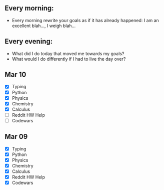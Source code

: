 ## Every morning:
- Every morning rewrite your goals as if it has already happened: I am an excellent blah..., I weigh blah...

## Every evening:
- What did I do today that moved me towards my goals?
- What would I do differently if I had to live the day over?

## Mar 10
-   [X] Typing
-   [X] Python
-   [X] Physics
-   [X] Chemistry
-   [X] Calculus
-   [ ] Reddit HW Help
-   [ ] Codewars

## Mar 09
-   [X] Typing
-   [X] Python
-   [X] Physics
-   [X] Chemistry
-   [X] Calculus
-   [X] Reddit HW Help
-   [X] Codewars
